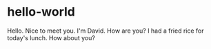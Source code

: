 # hello-world


Hello. Nice to meet you. I'm David. How are you?
I had a fried rice for today's lunch. How about you?
